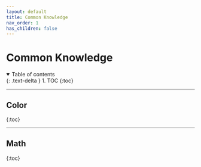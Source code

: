 ```yaml
---
layout: default
title: Common Knowledge
nav_order: 1
has_children: false
---
```


# Common Knowledge
<details open markdown="block">
  <summary>
    Table of contents
  </summary>
  {: .text-delta }
1. TOC
{:toc}  
</details>

---
## Color
{:toc}  



---
## Math
{:toc}  
